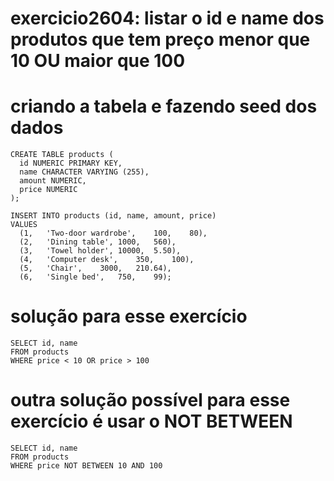 # exercicio2604: listar o id e name dos produtos que tem preço menor que 10 OU maior que 100


# criando a tabela e fazendo seed dos dados

```
CREATE TABLE products (
  id NUMERIC PRIMARY KEY,
  name CHARACTER VARYING (255),
  amount NUMERIC,
  price NUMERIC
);

INSERT INTO products (id, name, amount, price)
VALUES 
  (1,	'Two-door wardrobe',	100,	80),
  (2,	'Dining table',	1000,	560),
  (3,	'Towel holder',	10000,	5.50),
  (4,	'Computer desk',	350,	100),
  (5,	'Chair',	3000,	210.64),
  (6,	'Single bed',	750,	99);
```

# solução para esse exercício

```
SELECT id, name
FROM products
WHERE price < 10 OR price > 100
```

# outra solução possível para esse exercício é usar o NOT BETWEEN
```
SELECT id, name
FROM products
WHERE price NOT BETWEEN 10 AND 100
```



